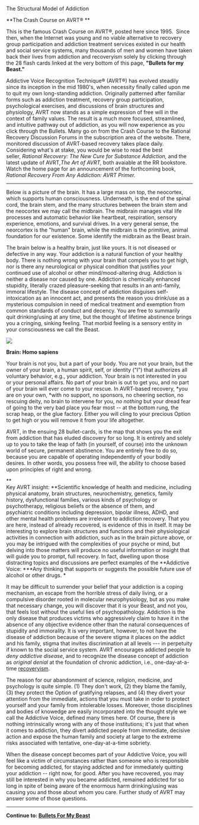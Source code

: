 The Structural Model of Addiction

**The Crash Course on AVRT® **

This is the famous Crash Course on AVRT®, posted here since 1995.  Since then, when the Internet was young and no viable alternative to recovery group participation and addiction treatment services existed in our health and social service systems, many thousands of men and women have taken back their lives from addiction and recoveryism solely by clicking through the 28 flash cards linked at the very bottom of this page, **"Bullets for my Beast."**

Addictive Voice Recognition Technique® (AVRT®) has evolved steadily since its inception in the mid 1980's, when necessity finally called upon me to quit my own long-standing addiction. Originally patterned after familiar forms such as addiction treatment, recovery group participation, psychological exercises, and discussions of brain structures and physiology, AVRT now stands as a simple expression of free will in the context of family values. The result is a much more focused, streamlined, and intuitive pathway out of addiction, as you will now experience as you click through the Bullets. Many go on from the Crash Course to the Rational Recovery Discussion Forums in the subscription area of the website. There, monitored discussion of AVRT-based recovery takes place daily. Considering what's at stake, you would be wise to read the best seller, *Rational Recovery: The New Cure for Substance Addiction,* and the latest update of AVRT,*The Art of AVRT,* both avaiable at the RR bookstore. Watch the home page for an announcement of the forthcoming book, *Rational Recovery From Any Addiction: AVRT Primer.* 

* * * * *

Below is a picture of the brain. It has a large mass on top, the neocortex, which supports human consciousness. Underneath, is the end of the spinal cord, the brain stem, and the many structures between the brain stem and the neocortex we may call the midbrain. The midbrain manages vital life processes and automatic behavior like heartbeat, respiration, sensory experience, emotions, and survival drives. In a very general sense, the neorcortex is the "human" brain, while the midbrain is the primitive, animal foundation for our existence. Some identify the midbrain as the Beast brain. 

The brain below is a healthy brain, just like yours. It is not diseased or defective in any way. Your addiction is a natural function of your healthy body. There is nothing wrong with your brain that compels you to get high, nor is there any neurological or physical condition that justifies your continued use of alcohol or other mind/mood-altering drug. Addiction is neither a disease nor caused by one. Addiction is chemically enhanced stupidity, literally crazed pleasure-seeking that results in an anti-family, immoral lifestyle. The disease concept of addiction disguises self-intoxication as an innocent act, and presents the reason you drink/use as a mysterious compulsion in need of medical treatment and exemption from common standards of conduct and decency. You are free to summarily quit drinking/using at any time, but the thought of lifetime abstinence brings you a cringing, sinking feeling. That morbid feeling is a sensory entity in your consciousness we call the Beast.

![](https://web.archive.org/web/20160529115204im_/http://www.rational.org/assets/images/brain1138.jpg)

**Brain: Homo sapiens** 

Your brain is not you, but a part of your body. You are not your brain, but the owner of your brain, a human spirit, self, or identity ("I") that authorizes all voluntary behavior, e.g., your addiction. Your brain is not interested in you or your personal affairs. No part of your brain is out to get you, and no part of your brain will ever come to your rescue. In AVRT-based recovery, *you are on your own, *with no support, no sponsors, no cheering section, no rescuing deity, no brain to intervene for you, *no nothing* but your dread fear of going to the very bad place you fear most -- at the bottom rung, the scrap heap, or the glue factory. Either you will cling to your precious Option to get high or you will remove it from your life altogether.

AVRT, in the ensuing 28 bullet-cards, is the map that shows you the exit from addiction that has eluded discovery for so long. It is entirely and solely up to you to take the leap of faith (in yourself, of course) into the unknown world of secure, permanent abstinence. You are entirely free to do so, because you are capable of operating independently of your bodily desires. In other words, you possess free will, the ability to choose based upon principles of right and wrong. 

**\
Key AVRT insight: **Scientific knowledge of health and medicine, including physical anatomy, brain structures, neurochemistry, genetics, family history, dysfunctional families, various kinds of psychology or psychotherapy, religious beliefs or the absence of them, and psychiatric conditions including depression, bipolar illness, ADHD, and other mental health problems are irrelevant to addiction recovery. That you are here, instead of already recovered, is evidence of this in itself. It may be interesting to explore brain structures and functions and their physiological activities in connection with addiction, such as in the brain picture above, or you may be intrigued with the complexities of your psyche or mind, but delving into those matters will produce no useful information or insight that will guide you to prompt, full recovery. In fact, dwelling upon those distracting topics and discussions are perfect examples of the **Addictive Voice: ***Any thinking that supports or suggests the possible future use of alcohol or other drugs. *

It may be difficult to surrender your belief that your addiction is a coping mechanism, an escape from the horrible stress of daily living, or a compulsive disorder rooted in molecular neurophysiology, but as you make that necessary change, you will discover that it is your Beast, and not you, that feels lost without the useful lies of psychopathology. Addiction is the only disease that produces victims who aggressively claim to have it in the absence of any objective evidence other than the natural consequences of stupidity and immorality. It is very important, however, to not have the disease of addiction because of the severe stigma it places on the addict and his family, stigma that invites discrimination at all levels --- in perpetuity if known to the social service system. AVRT encourages addicted people to *deny addictive disease*, and to recognize the disease concept of addiction as *original denial* at the foundation of chronic addiction, i.e., one-day-at-a-time [recoveryism](https://web.archive.org/web/20160529115204/https://rational.org/index.php?id=92). 

The reason for our abandonment of science, religion, medicine, and psychology is quite simple. (1) They don't work, (2) they blame the family, (3) they protect the Option of gratifying relapses, and (4) they divert your attention from the immediate, actions that you must take in order to protect yourself and your family from intolerable losses. Moreover, those disciplines and bodies of knowedge are easily incorporated into the thought style we call the Addictive Voice, defined many times here. Of course, there is nothing intrinsically wrong with any of those institutions; it's just that when it comes to addiction, they divert addicted people from immediate, decisive action and expose the human family and society at large to the extreme risks associated with tentative, one-day-at-a-time sobriety.

When the disease concept becomes part of your Addictive Voice, you will feel like a victim of circumstances rather than someone who is responsible for becoming addicted, for staying addicted and for immediately quitting your addiction -- right now, for good. After you have recovered, you may still be interested in why you became addicted, remained addicted for so long in spite of being aware of the enormous harm drinking/using was causing you and those about whom you care. Further study of AVRT may answer some of those questions.

* * * * *

**Continue to: [Bullets For My Beast](https://web.archive.org/web/20160529115204/http://www.rational.org/index.php?id=155)**